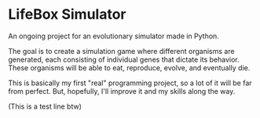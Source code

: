 # LifeBox Simulator
An ongoing project for an evolutionary simulator made in Python.

The goal is to create a simulation game where different organisms are generated, each consisting of individual genes that dictate its behavior. These organisms will be able to eat, reproduce, evolve, and eventually die.

This is basically my first "real" programming project, so a lot of it will be far from perfect. But, hopefully, I'll improve it and my skills along the way.

(This is a test line btw)
